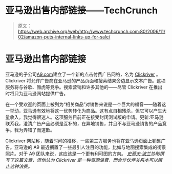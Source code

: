 # 亚马逊出售内部链接——TechCrunch

> 原文：<https://web.archive.org/web/http://www.techcrunch.com:80/2006/11/02/amazon-puts-internal-links-up-for-sale/>

# 亚马逊出售内部链接

亚马逊的子公司[A9.com](https://web.archive.org/web/20200929133029/http://www.a9.com/)建立了一个新的点击付费广告网络，名为 [Clickriver](https://web.archive.org/web/20200929133029/http://www.clickriver.com/) 。Clickriver 将允许广告商在亚马逊的产品页面和搜索结果旁边显示文本广告。这项服务将与谷歌、雅虎等竞争。搜索营销和许多其他的——尽管 Clickriver 在推出时将只为亚马逊网站提供广告。

在一个受欢迎的页面上被列为“相关商品”对销售来说是一个巨大的福音——随着这一举动，亚马逊有效地将这一优势转化为商品。这有点自相残杀，但它可以产生大量收入。我觉得很迷人。这项服务目前正在接受封闭测试版的申请。更新:亚马逊联系我，澄清广告产品必须是互补的，在异地销售，并且不与亚马逊销售的产品竞争。我为弄错了而道歉。

Clickriver 网站称，随着时间的推移，一些第三方服务也将在亚马逊页面上销售广告。亚马逊的 A9 最近搁置了一些最引人注目的功能，比如与地图搜索集成的街景照片。对于 A9 团队来说，这应该是一个更有利可图的方向。
 *[史蒂夫·波兰](https://web.archive.org/web/20200929133029/http://vestedventures.com/)协助撰写了这篇文章，但他认为 Clickriver 是一种资源浪费，而合作伙伴关系本可以阻止这种浪费。*